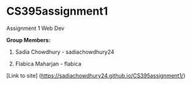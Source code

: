 # CS395assignment1
Assignment 1 Web Dev

**Group Members:**

1. Sadia Chowdhury - sadiachowdhury24

2. Flabica Maharjan - flabica 


[Link to site] (https://sadiachowdhury24.github.io/CS395assignment1/)
